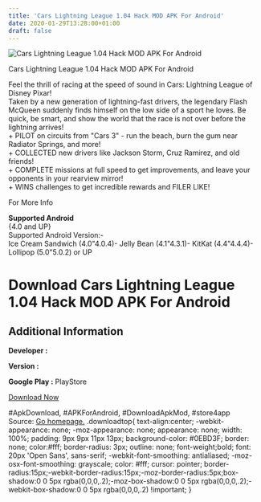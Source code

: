 ```yaml
---
title: 'Cars Lightning League 1.04 Hack MOD APK For Android'
date: 2020-01-29T13:28:00+01:00
draft: false
---
```


![Cars Lightning League 1.04 Hack MOD APK For Android](https://i2.wp.com/apkhome.net/wp-content/uploads/2017/06/Cars-Lightning-League-1.04.png "Cars Lightning League 1.04 Hack MOD APK For Android")

  

Cars Lightning League 1.04 Hack MOD APK For Android

Feel the thrill of racing at the speed of sound in Cars: Lightning League of Disney Pixar!  
Taken by a new generation of lightning-fast drivers, the legendary Flash McQueen suddenly finds himself on the low side of a sport he loves. Be quick, be smart, and show the world that the race is not over before the lightning arrives!  
\+ PILOT on circuits from "Cars 3" - run the beach, burn the gum near Radiator Springs, and more!  
\+ COLLECTED new drivers like Jackson Storm, Cruz Ramirez, and old friends!  
\+ COMPLETE missions at full speed to get improvements, and leave your opponents in your rearview mirror!  
\+ WINS challenges to get incredible rewards and FILER LIKE!

For More Info

**Supported Android**  
{4.0 and UP}  
Supported Android Version:-  
Ice Cream Sandwich (4.0"4.0.4)- Jelly Bean (4.1"4.3.1)- KitKat (4.4"4.4.4)- Lollipop (5.0"5.0.2) or UP

Download Cars Lightning League 1.04 Hack MOD APK For Android
============================================================

Additional Information
----------------------

**Developer :**

**Version :**

**Google Play :** PlayStore

  

[Download Now](https://store4app.co/post/cars-lightning-league-1-04-hack-mod-apk-for-android_1573671310)

  
#ApkDownload, #APKForAndroid, #DownloadApkMod, #store4app  
Source: [Go homepage.](https://store4app.co/post/cars-lightning-league-1-04-hack-mod-apk-for-android_1573671310) .downloadtop{ text-align:center; -webkit-appearance: none; -moz-appearance: none; appearance: none; width: 100%; padding: 9px 9px 11px 13px; background-color: #0EBD3F; border: none; color:#fff; border-radius: 3px; outline: none; font-weight;bold; font: 20px 'Open Sans', sans-serif; -webkit-font-smoothing: antialiased; -moz-osx-font-smoothing: grayscale; color: #fff; cursor: pointer; border-radius:15px;-webkit-border-radius:15px;-moz-border-radius:5px;box-shadow:0 0 5px rgba(0,0,0,.2);-moz-box-shadow:0 0 5px rgba(0,0,0,.2);-webkit-box-shadow:0 0 5px rgba(0,0,0,.2) !important; }